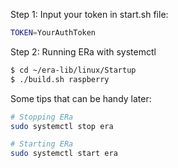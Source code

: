 Step 1: Input your token in start.sh file:
```bash
TOKEN=YourAuthToken
```

Step 2: Running ERa with systemctl
```bash
$ cd ~/era-lib/linux/Startup
$ ./build.sh raspberry
```

Some tips that can be handy later:
```bash
# Stopping ERa
sudo systemctl stop era

# Starting ERa
sudo systemctl start era
```

